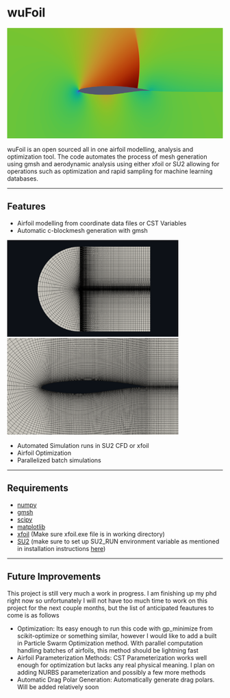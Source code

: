 # wuFoil
![](Docs/Images/airfoil_contours.PNG)

wuFoil is an open sourced all in one airfoil modelling, analysis and optimization tool. The code automates the process 
of mesh generation using gmsh and aerodynamic analysis using either xfoil or SU2 allowing for operations such as 
optimization and rapid sampling for machine learning databases.

---
## Features

- Airfoil modelling from coordinate data files or CST Variables
- Automatic c-blockmesh generation with gmsh

<img src="Docs/Images/c_block_mesh.PNG" width="400"/> <img src="Docs/Images/airfoil_mesh.png" width="400"/>  

- Automated Simulation runs in SU2 CFD or xfoil
- Airfoil Optimization
- Parallelized batch simulations

---
## Requirements
- [numpy](https://pypi.org/project/numpy/)
- [gmsh](https://pypi.org/project/gmsh/)
- [scipy](https://pypi.org/project/scipy/)
- [matplotlib](https://pypi.org/project/matplotlib/)
- [xfoil](https://web.mit.edu/drela/Public/web/xfoil/) (Make sure xfoil.exe file is in working directory)
- [SU2](https://su2code.github.io/) (make sure to set up SU2_RUN environment variable as mentioned in installation instructions [here](https://su2code.github.io/docs_v7/SU2-Windows/))

---
## Future Improvements
This project is still very much a work in progress. I am finishing up my phd right now so unfortunately I will not have too much time to work on this project for the next couple months, but the list of anticipated feautures to come is as follows
- Optimization: Its easy enough to run this code with gp_minimize from scikit-optimize or something similar, however I would like to add a built in Particle Swarm Optimization method. With parallel computation handling batches of airfoils, this method should be lightning fast
- Airfoil Parameterization Methods: CST Parameterization works well enough for optimization but lacks any real physical meaning. I plan on adding NURBS parameterization and possibly a few more methods
- Automatic Drag Polar Generation: Automatically generate drag polars. Will be added relatively soon